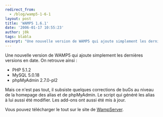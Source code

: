```yaml
---
redirect_from:
  - /blog/wamp5-1-6-1
layout: post
title: 'WAMP5 1.6.1'
date: '2006-01-17 10:55:23'
author: j0k
tags: blabla
excerpt: "Une nouvelle version de WAMP5 qui ajoute simplement les dernières versions en date."
---
```


Une nouvelle version de WAMP5 qui ajoute simplement les dernières versions en date. On retrouve ainsi :
* PHP 5.1.2
* MySQL 5.0.18
* phpMyAdmin 2.7.0-pl2

Mais ce n'est pas tout, il subsiste quelques corrections de buGs au niveau de la homepage des alias et de phpMyAdmin. Le script qui généré les alias à lui aussi été modifier. Les add-ons ont aussi été mis à jour.

Vous pouvez télécharger le tout sur le site de [WampServer](http://www.wampserver.com/download.php).
